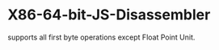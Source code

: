 X86-64-bit-JS-Disassembler
==========================

supports all first byte operations except Float Point Unit.

